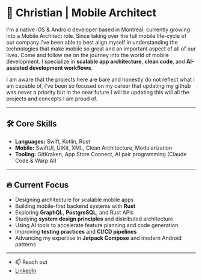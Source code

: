 # 👋 Christian | Mobile Architect

I'm a native iOS & Android developer based in Montreal, currently growing into a Mobile Architect role. Since taking over the full mobile life-cycle of our company i've been able to best align myself in understanding the technologies that make mobile so great and an important aspect of all of our lives. Come and follow me on the journey into the world of mobile development.
I specialize in **scalable app architecture**, **clean code**, and **AI-assisted development workflows**.

I am aware that the projects here are bare and honestly do not reflect what i am capable of, i've been so focused on my career that updating my github was never a priority but in the near future I will be updating this will all the projects and concepts I am proud of.

---

## 🛠 Core Skills

- **Languages:** Swift, Kotlin, Rust 
- **Mobile:** SwiftUI, UIKit, XML, Clean Architecture, Modularization  
- **Tooling:** GitKraken, App Store Connect, AI pair programming (Claude Code & Warp AI)

---

## 🔥 Current Focus

- Designing architecture for scalable mobile apps  
- Building mobile-first backend systems with **Rust**  
- Exploring **GraphQL**, **PostgreSQL**, and Rust APIs  
- Studying **system design principles** and distributed architecture  
- Using AI tools to accelerate feature planning and code generation  
- Improving **testing practices** and **CI/CD pipelines**  
- Advancing my expertise in **Jetpack Compose** and modern Android patterns

---

- 📫 Reach out
-  [LinkedIn](https://linkedin.com/in/cefrancis1998)
